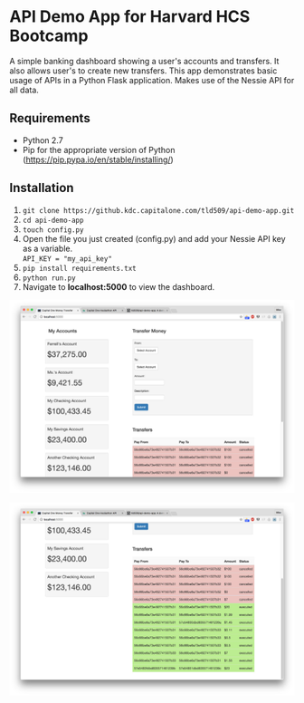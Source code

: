# API Demo App for Harvard HCS Bootcamp

A simple banking dashboard showing a user's accounts and transfers.  It also allows user's to create new transfers.  This app demonstrates basic usage of APIs in a Python Flask application.  Makes use of the Nessie API for all data.

## Requirements  
* Python 2.7
* Pip for the appropriate version of Python (https://pip.pypa.io/en/stable/installing/)

## Installation  

1. `git clone https://github.kdc.capitalone.com/tld509/api-demo-app.git`
2. `cd api-demo-app`
3. `touch config.py`
4. Open the file you just created (config.py) and add your Nessie API key as a variable.  
    `API_KEY = "my_api_key"`  
5. `pip install requirements.txt`
6. `python run.py`
7. Navigate to **localhost:5000** to view the dashboard.


![Alt text](/app/img/home-screen.jpg)

![Alt text](/app/img/transfer-list.jpg)
